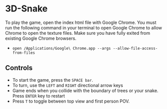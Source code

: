# 3D-Snake

To play the game, open the index html file with Google Chrome. You must run the following command in your terminal to open Google Chrome to allow Chrome to open the texture files. Make sure you have fully exited from existing Google Chrome browsers.
+ `open /Applications/Google\ Chrome.app --args --allow-file-access-from-files`

## Controls
+ To start the game, press the `SPACE bar`.
+ To turn, use the `LEFT` and `RIGHT` directional arrow keys
+ Game ends when you collide with the boundary of trees or your snake. Press `ENTER` key to restart
+ Press `T` to toggle between top view and first person POV.
